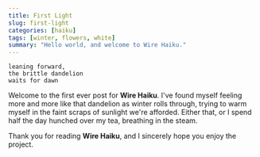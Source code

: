 ```yaml
---
title: First Light
slug: first-light
categories: [haiku]
tags: [winter, flowers, white]
summary: "Hello world, and welcome to Wire Haiku."
---
```


```
leaning forward,
the brittle dandelion
waits for dawn
```

Welcome to the first ever post for **Wire Haiku**. 
I've found myself feeling more and more like that dandelion as winter rolls through, trying to warm myself in the faint scraps of sunlight we're afforded. 
Either that, or I spend half the day hunched over my tea, breathing in the steam.


Thank you for reading **Wire Haiku**, and I sincerely hope you enjoy the project. 
